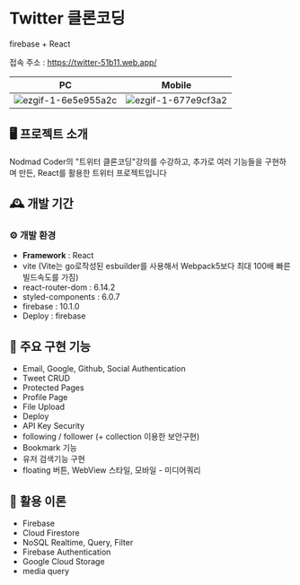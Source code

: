 # Twitter 클론코딩
firebase + React

접속 주소 : https://twitter-51b11.web.app/


| PC | Mobile |
|:------------------------------------:|:------------------------------------:|
| ![ezgif-1-6e5e955a2c](https://github.com/uthem150/twitter/assets/142042011/8f7b375e-5cdc-4d4b-92ef-9906b5caaf6d)  | ![ezgif-1-677e9cf3a2](https://github.com/uthem150/twitter/assets/142042011/3931ea9c-4728-4a36-959c-0333c6ca4f63) |



## 🖥️ 프로젝트 소개
Nodmad Coder의 "트위터 클론코딩"강의를 수강하고, 추가로 여러 기능들을 구현하며 만든, React를 활용한 트위터 프로젝트입니다
<br>

## 🕰️ 개발 기간


### ⚙️ 개발 환경
- **Framework** : React
- vite (Vite는 go로작성된 esbuilder를 사용해서 Webpack5보다 최대 100배 빠른 빌드속도를 가짐)
- react-router-dom : 6.14.2
- styled-components : 6.0.7
- firebase : 10.1.0
- Deploy : firebase

## 📌 주요 구현 기능
- Email, Google, Github, Social Authentication
- Tweet CRUD
- Protected Pages
- Profile Page
- File Upload
- Deploy
- API Key Security
- following / follower (+ collection 이용한 보안구현)
- Bookmark 기능
- 유저 검색기능 구현
- floating 버튼, WebView 스타일, 모바일 - 미디어쿼리

## 📌 활용 이론
- Firebase
- Cloud Firestore
- NoSQL Realtime, Query, Filter
- Firebase Authentication
- Google Cloud Storage
- media query
